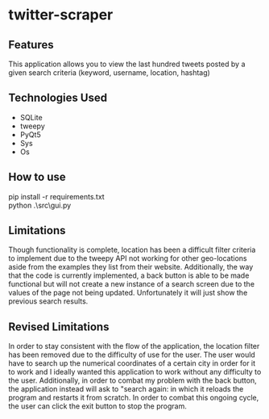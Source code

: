 # twitter-scraper


## Features

This application allows you to view the last hundred tweets posted by a given search criteria (keyword, username, location, hashtag)


## Technologies Used
- SQLite
- tweepy 
- PyQt5
- Sys
- Os

## How to use
pip install -r requirements.txt  
python .\src\gui.py

## Limitations
Though functionality is complete, location has been a difficult filter criteria to implement due to the tweepy API not working for other geo-locations aside from the examples they list from their website. Additionally, the way that the code is currently implemented, a back button is able to be made functional but will not create a new instance of a search screen due to the values of the page not being updated. Unfortunately it will just show the previous search results. 

## Revised Limitations
In order to stay consistent with the flow of the application, the location filter has been removed due to the difficulty of use for the user. The user would have to search up the numerical coordinates of a certain city in order for it to work and I ideally wanted this application to work without any difficulty to the user. Additionally, in order to combat my problem with the back button, the application instead will ask to "search again: in which it reloads the program and restarts it from scratch. In order to combat this ongoing cycle, the user can click the exit button to stop the program.
